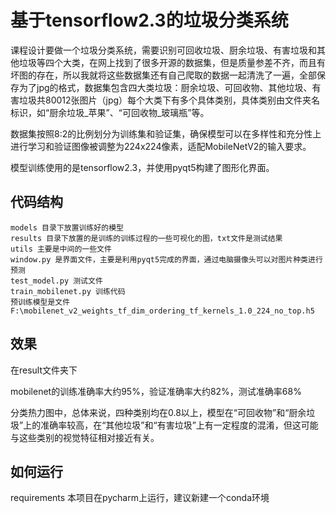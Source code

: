 # 基于tensorflow2.3的垃圾分类系统
课程设计要做一个垃圾分类系统，需要识别可回收垃圾、厨余垃圾、有害垃圾和其他垃圾等四个大类，在网上找到了很多开源的数据集，但是质量参差不齐，而且有坏图的存在，所以我就将这些数据集还有自己爬取的数据一起清洗了一遍，全部保存为了jpg的格式，数据集包含四大类垃圾：厨余垃圾、可回收物、其他垃圾、有害垃圾共80012张图片（jpg）每个大类下有多个具体类别，具体类别由文件夹名标识，如“厨余垃圾_苹果”、“可回收物_玻璃瓶”等。

数据集按照8:2的比例划分为训练集和验证集，确保模型可以在多样性和充分性上进行学习和验证图像被调整为224x224像素，适配MobileNetV2的输入要求。

模型训练使用的是tensorflow2.3，并使用pyqt5构建了图形化界面。

## 代码结构

```
models 目录下放置训练好的模型
results 目录下放置的是训练的训练过程的一些可视化的图，txt文件是测试结果
utils 主要是中间的一些文件
window.py 是界面文件，主要是利用pyqt5完成的界面，通过电脑摄像头可以对图片种类进行预测
test_model.py 测试文件
train_mobilenet.py 训练代码
预训练模型是文件F:\mobilenet_v2_weights_tf_dim_ordering_tf_kernels_1.0_224_no_top.h5
```

## 效果
在result文件夹下

mobilenet的训练准确率大约95%，验证准确率大约82%，测试准确率68%

分类热力图中，总体来说，四种类别均在0.8以上，模型在“可回收物”和“厨余垃圾”上的准确率较高，在“其他垃圾”和“有害垃圾”上有一定程度的混淆，但这可能与这些类别的视觉特征相对接近有关。

## 如何运行
requirements
本项目在pycharm上运行，建议新建一个conda环境